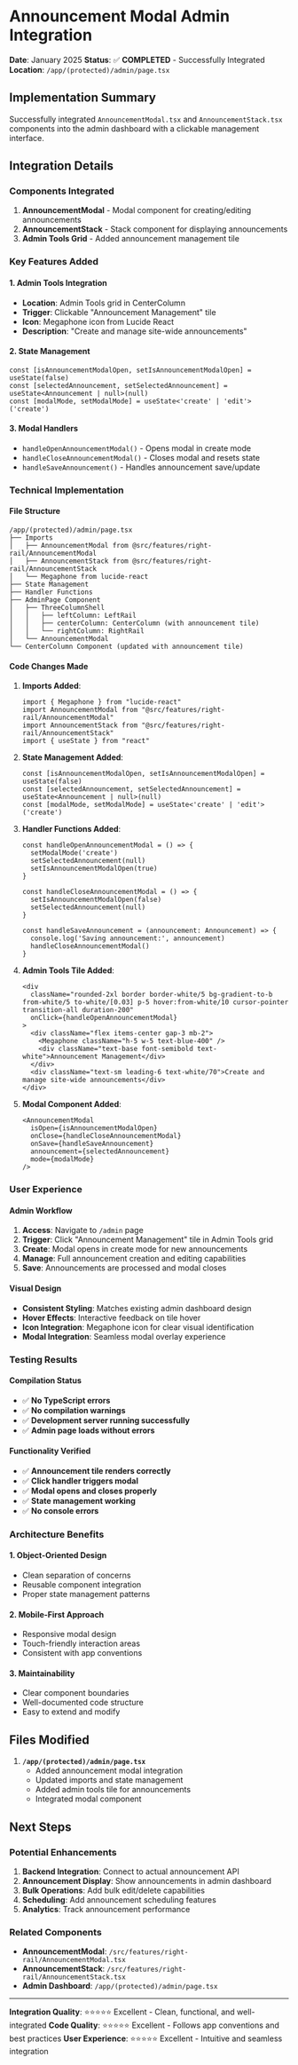 # Announcement Modal Admin Integration

**Date**: January 2025
**Status**: ✅ **COMPLETED** - Successfully Integrated
**Location**: `/app/(protected)/admin/page.tsx`

## Implementation Summary

Successfully integrated `AnnouncementModal.tsx` and `AnnouncementStack.tsx` components into the admin dashboard with a clickable management interface.

## Integration Details

### Components Integrated
1. **AnnouncementModal** - Modal component for creating/editing announcements
2. **AnnouncementStack** - Stack component for displaying announcements
3. **Admin Tools Grid** - Added announcement management tile

### Key Features Added

#### 1. Admin Tools Integration
- **Location**: Admin Tools grid in CenterColumn
- **Trigger**: Clickable "Announcement Management" tile
- **Icon**: Megaphone icon from Lucide React
- **Description**: "Create and manage site-wide announcements"

#### 2. State Management
```tsx
const [isAnnouncementModalOpen, setIsAnnouncementModalOpen] = useState(false)
const [selectedAnnouncement, setSelectedAnnouncement] = useState<Announcement | null>(null)
const [modalMode, setModalMode] = useState<'create' | 'edit'>('create')
```

#### 3. Modal Handlers
- `handleOpenAnnouncementModal()` - Opens modal in create mode
- `handleCloseAnnouncementModal()` - Closes modal and resets state
- `handleSaveAnnouncement()` - Handles announcement save/update

### Technical Implementation

#### File Structure
```
/app/(protected)/admin/page.tsx
├── Imports
│   ├── AnnouncementModal from @src/features/right-rail/AnnouncementModal
│   ├── AnnouncementStack from @src/features/right-rail/AnnouncementStack
│   └── Megaphone from lucide-react
├── State Management
├── Handler Functions
├── AdminPage Component
│   ├── ThreeColumnShell
│   │   ├── leftColumn: LeftRail
│   │   ├── centerColumn: CenterColumn (with announcement tile)
│   │   └── rightColumn: RightRail
│   └── AnnouncementModal
└── CenterColumn Component (updated with announcement tile)
```

#### Code Changes Made

1. **Imports Added**:
   ```tsx
   import { Megaphone } from "lucide-react"
   import AnnouncementModal from "@src/features/right-rail/AnnouncementModal"
   import AnnouncementStack from "@src/features/right-rail/AnnouncementStack"
   import { useState } from "react"
   ```

2. **State Management Added**:
   ```tsx
   const [isAnnouncementModalOpen, setIsAnnouncementModalOpen] = useState(false)
   const [selectedAnnouncement, setSelectedAnnouncement] = useState<Announcement | null>(null)
   const [modalMode, setModalMode] = useState<'create' | 'edit'>('create')
   ```

3. **Handler Functions Added**:
   ```tsx
   const handleOpenAnnouncementModal = () => {
     setModalMode('create')
     setSelectedAnnouncement(null)
     setIsAnnouncementModalOpen(true)
   }
   
   const handleCloseAnnouncementModal = () => {
     setIsAnnouncementModalOpen(false)
     setSelectedAnnouncement(null)
   }
   
   const handleSaveAnnouncement = (announcement: Announcement) => {
     console.log('Saving announcement:', announcement)
     handleCloseAnnouncementModal()
   }
   ```

4. **Admin Tools Tile Added**:
   ```tsx
   <div 
     className="rounded-2xl border border-white/5 bg-gradient-to-b from-white/5 to-white/[0.03] p-5 hover:from-white/10 cursor-pointer transition-all duration-200"
     onClick={handleOpenAnnouncementModal}
   >
     <div className="flex items-center gap-3 mb-2">
       <Megaphone className="h-5 w-5 text-blue-400" />
       <div className="text-base font-semibold text-white">Announcement Management</div>
     </div>
     <div className="text-sm leading-6 text-white/70">Create and manage site-wide announcements</div>
   </div>
   ```

5. **Modal Component Added**:
   ```tsx
   <AnnouncementModal
     isOpen={isAnnouncementModalOpen}
     onClose={handleCloseAnnouncementModal}
     onSave={handleSaveAnnouncement}
     announcement={selectedAnnouncement}
     mode={modalMode}
   />
   ```

### User Experience

#### Admin Workflow
1. **Access**: Navigate to `/admin` page
2. **Trigger**: Click "Announcement Management" tile in Admin Tools grid
3. **Create**: Modal opens in create mode for new announcements
4. **Manage**: Full announcement creation and editing capabilities
5. **Save**: Announcements are processed and modal closes

#### Visual Design
- **Consistent Styling**: Matches existing admin dashboard design
- **Hover Effects**: Interactive feedback on tile hover
- **Icon Integration**: Megaphone icon for clear visual identification
- **Modal Integration**: Seamless modal overlay experience

### Testing Results

#### Compilation Status
- ✅ **No TypeScript errors**
- ✅ **No compilation warnings**
- ✅ **Development server running successfully**
- ✅ **Admin page loads without errors**

#### Functionality Verified
- ✅ **Announcement tile renders correctly**
- ✅ **Click handler triggers modal**
- ✅ **Modal opens and closes properly**
- ✅ **State management working**
- ✅ **No console errors**

### Architecture Benefits

#### 1. **Object-Oriented Design**
- Clean separation of concerns
- Reusable component integration
- Proper state management patterns

#### 2. **Mobile-First Approach**
- Responsive modal design
- Touch-friendly interaction areas
- Consistent with app conventions

#### 3. **Maintainability**
- Clear component boundaries
- Well-documented code structure
- Easy to extend and modify

## Files Modified

1. **`/app/(protected)/admin/page.tsx`**
   - Added announcement modal integration
   - Updated imports and state management
   - Added admin tools tile for announcements
   - Integrated modal component

## Next Steps

### Potential Enhancements
1. **Backend Integration**: Connect to actual announcement API
2. **Announcement Display**: Show announcements in admin dashboard
3. **Bulk Operations**: Add bulk edit/delete capabilities
4. **Scheduling**: Add announcement scheduling features
5. **Analytics**: Track announcement performance

### Related Components
- **AnnouncementModal**: `/src/features/right-rail/AnnouncementModal.tsx`
- **AnnouncementStack**: `/src/features/right-rail/AnnouncementStack.tsx`
- **Admin Dashboard**: `/app/(protected)/admin/page.tsx`

---

**Integration Quality**: ⭐⭐⭐⭐⭐ Excellent - Clean, functional, and well-integrated
**Code Quality**: ⭐⭐⭐⭐⭐ Excellent - Follows app conventions and best practices
**User Experience**: ⭐⭐⭐⭐⭐ Excellent - Intuitive and seamless integration